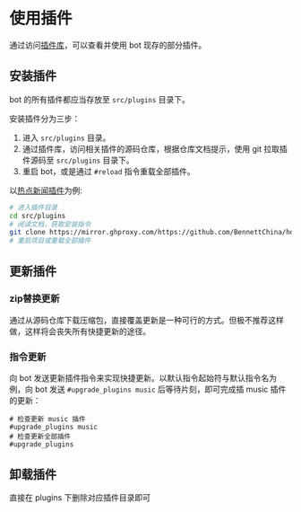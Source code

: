 # 使用插件

通过访问[插件库](https://github.com/SilveryStar/Adachi-Plugin)，可以查看并使用 bot 现存的部分插件。

## 安装插件

bot 的所有插件都应当存放至 `src/plugins` 目录下。

安装插件分为三步：

1. 进入 `src/plugins` 目录。
2. 通过插件库，访问相关插件的源码仓库，根据仓库文档提示，使用 git 拉取插件源码至 `src/plugins` 目录下。
3. 重启 bot，或是通过 `#reload` 指令重载全部插件。

以[热点新闻插件](https://github.com/BennettChina/hot-news)为例:

```bash
# 进入插件目录
cd src/plugins
# 阅读文档，获取安装指令
git clone https://mirror.ghproxy.com/https://github.com/BennettChina/hot-news.git
# 重启项目或重载全部插件
```

## 更新插件

### zip替换更新

通过从源码仓库下载压缩包，直接覆盖更新是一种可行的方式。但极不推荐这样做，这样将会丧失所有快捷更新的途径。

### 指令更新

向 bot 发送更新插件指令来实现快捷更新。以默认指令起始符与默认指令名为例，向 bot 发送 `#upgrade_plugins music` 后等待片刻，即可完成插 music 插件的更新：
```text
# 检查更新 music 插件
#upgrade_plugins music
# 检查更新全部插件
#upgrade_plugins
```

## 卸载插件

直接在 plugins 下删除对应插件目录即可